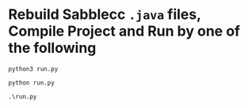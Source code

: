 # Rebuild Sabblecc ``.java`` files, Compile Project and Run by one of the following 

``
python3 run.py
``

``
python run.py
``

``
.\run.py
``


